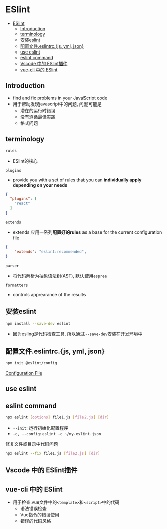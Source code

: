 # ESlint

- [ESlint](#eslint)
  - [Introduction](#introduction)
  - [terminology](#terminology)
  - [安装eslint](#安装eslint)
  - [配置文件.eslintrc.{js, yml, json}](#配置文件eslintrcjs-yml-json)
  - [use eslint](#use-eslint)
  - [eslint command](#eslint-command)
  - [Vscode 中的 ESlint插件](#vscode-中的-eslint插件)
  - [vue-cli 中的 ESlint](#vue-cli-中的-eslint)

## Introduction

- find and fix problems in your JavaScript code
- 用于帮助发现javascript中的问题, 问题可能是
  - 潜在的运行时错误
  - 没有遵循最佳实践
  - 格式问题

## terminology

`rules`

- ESlint的核心

`plugins`

- provide you with a set of rules that you can **individually apply depending on your needs**

```json
{
  "plugins": [
    "react"
  ]
}
```

`extends`

- extends 应用一系列**配置好的rules** as a base for the current configuration file

```json
{
    "extends": "eslint:recommended",
}
```

`parser`

- 将代码解析为抽象语法树(AST), 默认使用`espree`

`formatters`

- controls apprearance of the results

## 安装eslint

```bash
npm install --save-dev eslint
```

- 因为esling是代码检查工具, 所以通过`--save-dev`安装在开发环境中

## 配置文件.eslintrc.{js, yml, json}

```bash
npm init @eslint/config
```

[Configuration File](eslint-configuration-file.md)

## use eslint


## eslint command

```bash
npx eslint [options] file1.js [file2.js] [dir]
```

- `--init`: 运行初始化配置程序
- `-c, --config`: `eslint -c ~/my-eslint.json`

修复文件或目录中代码问题

```bash
npx eslint --fix file1.js [file2.js] [dir]
```

## Vscode 中的 ESlint插件

## vue-cli 中的 ESlint

- 用于检查.vue文件中的`<template>`和`<script>`中的代码
  - 语法错误检查
  - Vue指令的错误使用
  - 错误的代码风格